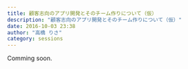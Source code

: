 ```yaml
---
title: 顧客志向のアプリ開発とそのチーム作りについて（仮）
description: "顧客志向のアプリ開発とそのチーム作りについて（仮）"
date: 2016-10-03 23:38
author: "高橋 りさ"
category: sessions
---
```

Comming soon.
